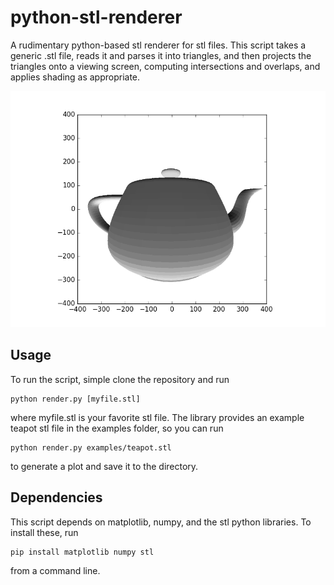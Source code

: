# python-stl-renderer

A rudimentary python-based stl renderer for stl files. This script takes a generic .stl file, reads it and parses it into triangles, and then projects the triangles onto a viewing screen, computing intersections and overlaps, and applies shading as appropriate.

![teapot.png](https://raw.githubusercontent.com/ja3067/python-stl-renderer/master/examples/example.png)

## Usage

To run the script, simple clone the repository and run

```
python render.py [myfile.stl]
```

where myfile.stl is your favorite stl file. The library provides an example teapot stl file in the examples folder, so you can run

```
python render.py examples/teapot.stl
```

to generate a plot and save it to the directory.

## Dependencies

This script depends on matplotlib, numpy, and the stl python libraries. To install these, run

```
pip install matplotlib numpy stl
```

from a command line.

